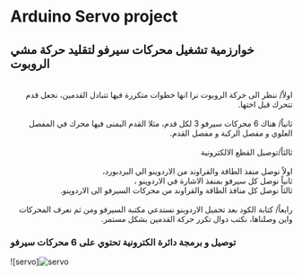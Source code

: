 # Arduino Servo project
## خوارزمية تشغيل محركات سيرفو لتقليد حركة مشي الروبوت
<div dir ="rtl">
<br>
  اولاً/ ننظر الى حركة الروبوت نرا انها خطوات متكررة فيها تتبادل القدمين، نجعل قدم تتحرك قبل اختها. 
<br>
  <br>
  ثانياً/ هناك 6 محركات سيرفو 3 لكل قدم، مثلا القدم اليمنى فيها محرك في المفصل العلوي و مفصل الركبة و مفصل القدم.
  <br>

  
  <br>
ثالثاً/توصيل القطع الالكترونية
  <br>

  <br>
اولاً نوصل منفذ الطاقة والقراوند من الاردوينو الي البردبورد،
  <br>
ثانياً نوصل كل سيرفو بمنفذ الاشارة في الاردوينو ،
  <br>
ثالثاً نوصل كل منافذ الطاقة والقراوند من محركات السيرفو الى الاردوينو.
  <br>





<br>
رابعاً/ كتابة الكود
بعد تحميل الاردوينو نستدعي مكتبة السيرفو ومن ثم نعرف المحركات واين وصلناها، نكتب دوال تكرر حركة القدمين بشكل مستمر. 

<br>


</div>

### توصيل و برمجة دائرة الكترونية تحتوي على 6 محركات سيرفو

![servo]![servo](https://github.com/Jaber8811/Arduino-Servo-project/assets/173814440/87be1ca3-8dd6-4ab9-9bda-a9059d094718)


